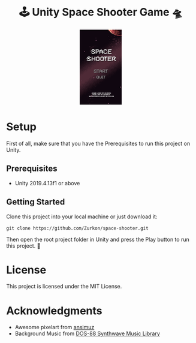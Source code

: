 <div align="center">

# :joystick: Unity Space Shooter Game :flying_saucer:

<img src="./Demo/UnitySpaceShooter.gif" alt="Game Title Scene" height="200">

</div>


# Setup
First of all, make sure that you have the Prerequisites to run this project on Unity.

## Prerequisites
* Unity 2019.4.13f1 or above

## Getting Started
Clone this project into your local machine or just download it:
```
git clone https://github.com/Zurkon/space-shooter.git
```
Then open the root project folder in Unity and press the Play button to run this project. :rocket:

# License
This project is licensed under the MIT License.

# Acknowledgments
* Awesome pixelart from [ansimuz](https://ansimuz.itch.io/)
* Background Music from [DOS-88 Synthwave Music Library](https://dos88.itch.io/dos-88-music-library)
